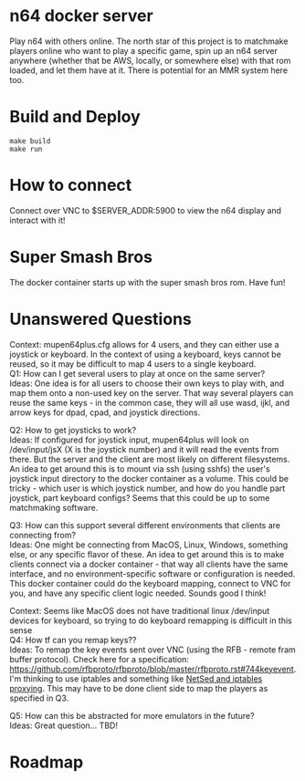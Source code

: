 # n64 docker server

Play n64 with others online. The north star of this project is to matchmake players online who want to play a specific game,
spin up an n64 server anywhere (whether that be AWS, locally, or somewhere else) with that rom loaded,
and let them have at it. There is potential for an MMR system here too.

# Build and Deploy
```
make build
make run
```

# How to connect

Connect over VNC to $SERVER_ADDR:5900 to view the n64 display and interact with it!

# Super Smash Bros

The docker container starts up with the super smash bros rom. Have fun!

# Unanswered Questions

Context: mupen64plus.cfg allows for 4 users, and they can either use a joystick or keyboard. In the context
of using a keyboard, keys cannot be reused, so it may be difficult to map 4 users to a single keyboard.<br>
Q1: How can I get several users to play at once on the same server?<br>
Ideas:
One idea is for all users to choose their own keys to play with, and map them onto a non-used key on the
server. That way several players can reuse the same keys - in the common case, they will all use wasd, ijkl, and
arrow keys for dpad, cpad, and joystick directions.

Q2: How to get joysticks to work?<br>
Ideas:
If configured for joystick input, mupen64plus will look on /dev/input/jsX (X is the joystick number) and
it will read the events from there. But the server and the client are most likely on different filesystems. An idea to
get around this is to mount via ssh (using sshfs) the user's joystick input directory to the docker container as a volume.
This could be tricky - which user is which joystick number, and how do you handle part joystick, part keyboard configs?
Seems that this could be up to some matchmaking software.

Q3: How can this support several different environments that clients are connecting from?<br>
Ideas:
One might be connecting from MacOS, Linux, Windows, something else, or any specific flavor of these.
An idea to get around this is to make clients connect via a docker container - that way all clients have the same interface,
and no environment-specific software or configuration is needed. This docker container could do the keyboard mapping, connect to
VNC for you, and have any specific client logic needed. Sounds good I think!<br>

Context: Seems like MacOS does not have traditional linux /dev/input devices for keyboard, so trying to do keyboard remapping is difficult in this sense<br>
Q4: How tf can you remap keys??<br>
Ideas: To remap the key events sent over VNC (using the RFB - remote fram buffer protocol). Check here for a specification: <https://github.com/rfbproto/rfbproto/blob/master/rfbproto.rst#744keyevent>. I'm thinking to use iptables and something like [NetSed and iptables proxying](https://serverfault.com/a/321671).
This may have to be done client side to map the players as specified in Q3. <br>

Q5: How can this be abstracted for more emulators in the future?<br>
Ideas: Great question... TBD!

# Roadmap
